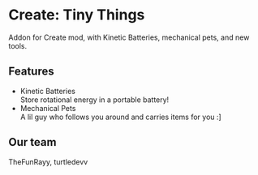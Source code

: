 # Create: Tiny Things
Addon for Create mod, with Kinetic Batteries, mechanical pets, and new tools.

## Features
- Kinetic Batteries<br>
Store rotational energy in a portable battery!
- Mechanical Pets<br>
A lil guy who follows you around and carries items for you :]

## Our team
TheFunRayy,
turtledevv
